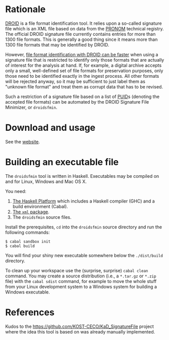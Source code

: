 # Rationale

[DROID] is a file format identification tool. It relies upon a so-called
signature file which is an XML file based on data from the [PRONOM] technical
registry. The official DROID signature file currently contains entries for
more than 1300 file formats. This is generally a good thing since it means
more than 1300 file formats that may be identified by DROID.

However, [file format identification with DROID can be faster][blog] when
using a signature file that is restricted to identify only those formats that
are actually of interest for the analysis at hand. If, for example, a digital
archive accepts only a small, well-defined set of file formats for
preservation purposes, only those need to be identified exactly in the ingest
process. All other formats will be rejected anyway, so it may be sufficient to
just label them as "unknown file format" and treat them as corrupt data that
has to be revised.

Such a restriction of a signature file based on a list of [PUID]s (denoting
the accepted file formats) can be automated by the DROID Signature File
Minimizer, or `droidsfmin`.

# Download and usage

See the [website][droidsfmin].

# Building an executable file

The `droidsfmin` tool is written in Haskell. Executables may be compiled on
and for Linux, Windows and Mac OS X.

You need:

 1. [The Haskell Platform](https://www.haskell.org/platform) which includes a
    Haskell compiler (GHC) and a build environment (Cabal).
 2. [The `xml` package](http://hackage.haskell.org/package/xml).
 3. The `droidsfmin` source files.

Install the prerequisites, `cd` into the `droidsfmin` source directory and run
the following commands:

    $ cabal sandbox init
    $ cabal build

You will find your shiny new executable somewhere below the `./dist/build`
directory.

To clean up your workspace use the (surprise, surprise) `cabal clean` command.
You may create a source distribution (i.e., a `*.tar.gz` or `*.zip` file) with
the `cabal sdist` command, for example to move the whole stuff from your Linux
development system to a Windows system for building a Windows executable.

# References

Kudos to the <https://github.com/KOST-CECO/KaD_SignatureFile> project where
the idea this tool is based on was already manually implemented.

[DROID]: https://www.nationalarchives.gov.uk/information-management/manage-information/preserving-digital-records/droid/
[PRONOM]: https://www.nationalarchives.gov.uk/PRONOM
[PUID]: https://www.nationalarchives.gov.uk/aboutapps/pronom/puid.htm
[droidsfmin]: https://martin.hoppenheit.info/code/droidsfmin
[blog]: https://martin.hoppenheit.info/blog/2017/minimizing-the-droid-signature-file/


